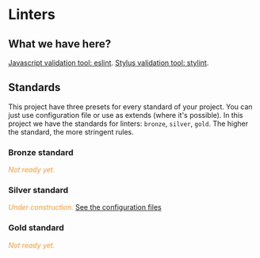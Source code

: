 # Linters

## What we have here?
[Javascript validation tool: eslint](/docs/linters/.eslintrc.md).
[Stylus validation tool: stylint](/docs/linters/.stylintrc.md).

## Standards
This project have three presets for every standard of your project.
You can just use configuration file or use as extends (where it's possible).
In this project we have the standards for linters: `bronze`, `silver`, `gold`.
The higher the standard, the more stringent rules.

### Bronze standard
<span style="color: #FF9933;"><i>Not ready yet.</i></span>

### Silver standard
<span style="color: #FF9933;"><i>Under construction.</i></span>
[See the configuration files](/linters/silver)

### Gold standard
<span style="color: #FF9933;"><i>Not ready yet.</i></span>

